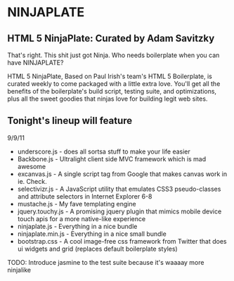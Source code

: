 NINJAPLATE
==========

HTML 5 NinjaPlate: Curated by Adam Savitzky
-------------------------------------------
That's right. This shit just got Ninja. Who needs boilerplate when you can have NINJAPLATE?

HTML 5 NinjaPlate, Based on Paul Irish's team's HTML 5 Boilerplate, is curated weekly to come packaged with a little extra love. You'll get all the benefits of the boilerplate's build script, testing suite, and optimizations, plus all the sweet goodies that ninjas love for building legit web sites.

Tonight's lineup will feature
-----------------------------

9/9/11
*   underscore.js - does all sortsa stuff to make your life easier
*   Backbone.js - Ultralight client side MVC framework which is mad awesome
*   excanvas.js - A single script tag from Google that makes canvas work in ie. Check.
*   selectivizr.js - A JavaScript utility that emulates CSS3 pseudo-classes and attribute selectors in Internet Explorer 6-8
*   mustache.js - My fave templating engine
*   jquery.touchy.js - A promising jquery plugin that mimics mobile device touch apis for a more native-like experience
*   ninjaplate.js - Everything in a nice bundle
*   ninjaplate.min.js - Everything in a nice small bundle
*   bootstrap.css - A cool image-free css framework from Twitter that does ui widgets and grid (replaces default boilerplate styles)

TODO: Introduce jasmine to the test suite because it's waaaay more ninjalike